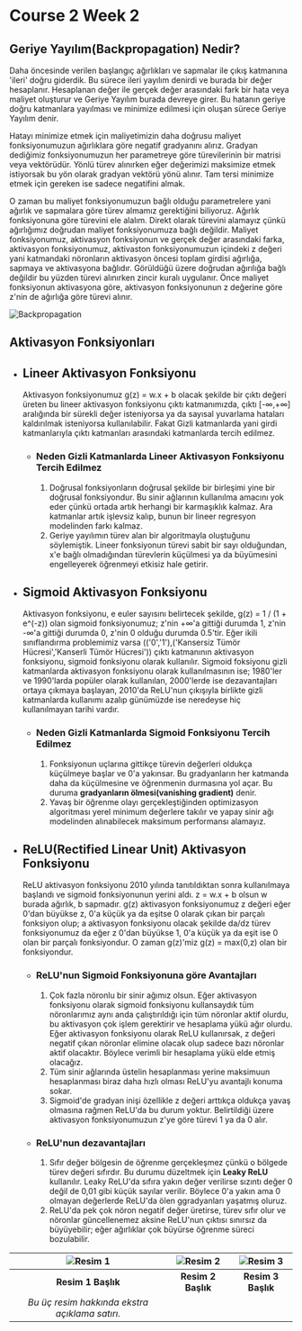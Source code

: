 # Course 2 Week 2

 ## Geriye Yayılım(Backpropagation) Nedir?
 Daha öncesinde verilen başlangıç ağırlıkları ve sapmalar ile çıkış katmanına 'ileri' doğru giderdik. Bu sürece ileri yayılım denirdi ve burada bir değer hesaplanır. Hesaplanan değer ile gerçek değer arasındaki fark bir hata veya maliyet oluşturur ve Geriye Yayılım burada devreye girer. Bu hatanın geriye doğru katmanlara yayılması ve minimize edilmesi için oluşan sürece Geriye Yayılım denir. 

 Hatayı minimize etmek için maliyetimizin daha doğrusu maliyet fonksiyonumuzun ağırlıklara göre negatif gradyanını alırız. Gradyan dediğimiz fonksiyonumuzun her parametreye göre türevilerinin bir matrisi veya vektörüdür. Yönlü türev alınırken eğer değerimizi maksimize etmek istiyorsak bu yön olarak gradyan vektörü yönü alınır. Tam tersi minimize etmek için gereken ise sadece negatifini almak.

 O zaman bu maliyet fonksiyonumuzun bağlı olduğu parametrelere yani ağırlık ve sapmalara göre türev almamız gerektiğini biliyoruz. Ağırlık fonksiyonuna göre türevini ele alalım. Direkt olarak türevini alamayız çünkü ağırlığımız doğrudan maliyet fonksiyonumuza bağlı değildir. Maliyet fonksiyonumuz, aktivasyon fonksiyonun ve gerçek değer arasındaki farka, aktivasyon fonksiyonumuz, aktivaston fonksiyonumuzun içindeki z değeri yani katmandaki nöronların aktivasyon öncesi toplam girdisi ağırlığa, sapmaya ve aktivasyona bağlıdır. Görüldüğü üzere doğrudan ağırılığa bağlı değildir bu yüzden türevi alınırken zincir kuralı uygulanır. Önce maliyet fonksiyonun aktivasyona göre, aktivasyon fonksiyonunun z değerine göre z'nin de ağırlığa göre türevi alınır.
 
 ![Backpropagation](https://miro.medium.com/v2/resize:fit:2000/format:webp/1*XJ7ioX3mFycK5FwsLqVJ8w.png)

 ## Aktivasyon Fonksiyonları
 
+ ## Lineer Aktivasyon Fonksiyonu
    Aktivasyon fonksiyonumuz g(z) = w.x + b olacak şekilde bir çıktı değeri üreten bu lineer aktivasyon fonksiyonu çıktı katmanımızda, çıktı [-∞,+∞] aralığında bir sürekli değer isteniyorsa ya da sayısal yuvarlama hataları kaldırılmak isteniyorsa kullanılabilir. Fakat Gizli katmanlarda yani girdi katmanlarıyla çıktı katmanları arasındaki katmanlarda tercih edilmez.
     - ### Neden Gizli Katmanlarda Lineer Aktivasyon Fonksiyonu Tercih Edilmez
        1. Doğrusal fonksiyonların doğrusal şekilde bir birleşimi yine bir doğrusal fonksiyondur. Bu sinir ağlarının kullanılma amacını yok eder çünkü ortada artık herhangi bir karmaşıklık kalmaz. Ara katmanlar artık işlevsiz kalıp, bunun bir lineer regresyon modelinden farkı kalmaz.
        2. Geriye yayılımın türev alan bir algoritmayla oluştuğunu söylemiştik. Lineer fonksiyonun türevi sabit bir sayı olduğundan, x'e bağlı olmadığından türevlerin küçülmesi ya da büyümesini engelleyerek öğrenmeyi etkisiz hale getirir.
+ ## Sigmoid Aktivasyon Fonksiyonu
    Aktivasyon fonksiyonu, e euler sayısını belirtecek şekilde, g(z) = 1 / (1 + e^(-z)) olan sigmoid fonksiyonumuz; z'nin +∞'a gittiği durumda 1, z'nin -∞'a gittiği durumda 0, z'nin 0 olduğu durumda 0.5'tir. Eğer ikili sınıflandırma problemimiz varsa (('0','1'),('Kansersiz Tümör Hücresi','Kanserli Tümör Hücresi')) çıktı katmanının aktivasyon fonksiyonu, sigmoid fonksiyonu olarak kullanılır. Sigmoid foksiyonu gizli katmanlarda aktivasyon fonksiyonu olarak kullanılmasının ise; 1980'ler ve 1990'larda popüler olarak kullanılan, 2000'lerde ise dezavantajları ortaya çıkmaya başlayan, 2010'da ReLU'nun çıkışıyla birlikte gizli katmanlarda kullanımı azalıp günümüzde ise neredeyse hiç kullanılmayan tarihi vardır.
    - ### Neden Gizli Katmanlarda Sigmoid Fonksiyonu Tercih Edilmez
        1. Fonksiyonun uçlarına gittikçe türevin değerleri oldukça küçülmeye başlar ve 0'a yakınsar. Bu gradyanların her katmanda daha da küçülmesine ve öğrenmenin durmasına yol açar. Bu duruma **gradyanların ölmesi(vanishing gradient)** denir.
        2. Yavaş bir öğrenme olayı gerçekleştiğinden optimizasyon algoritması yerel minimum değerlere takılır ve yapay sinir ağı modelinden alınabilecek maksimum performansı alamayız.
+ ## ReLU(Rectified Linear Unit) Aktivasyon Fonksiyonu
    ReLU aktivasyon fonksiyonu 2010 yılında tanıtıldıktan sonra kullanılmaya başlandı ve sigmoid fonksiyonunun yerini aldı. z = w.x + b olsun w burada ağırlık, b sapmadır. g(z) aktivasyon fonksiyonumuz z değeri eğer 0'dan büyükse z, 0'a küçük ya da eşitse 0 olarak çıkan bir parçalı fonksiyon olup; a aktivasyon fonksiyonu olacak şekilde da/dz türev fonksiyonumuz da eğer z 0'dan büyükse 1, 0'a küçük ya da eşit ise 0 olan bir parçalı fonksiyondur. O zaman g(z)'miz g(z) = max(0,z) olan bir fonksiyondur.
    - ### ReLU'nun Sigmoid Fonksiyonuna göre Avantajları
        1. Çok fazla nöronlu bir sinir ağımız olsun. Eğer aktivasyon fonksiyonu olarak sigmoid fonksiyonu kullansaydık tüm nöronlarımız aynı anda çalıştırıldığı için tüm nöronlar aktif olurdu, bu  aktivasyon çok işlem gerektirir ve hesaplama yükü ağır olurdu. Eğer aktivasyon fonksiyonu olarak ReLU kullanırsak, z değeri negatif çıkan nöronlar elimine olacak olup sadece bazı nöronlar aktif olacaktır. Böylece verimli bir hesaplama yükü elde etmiş olacağız.
        2. Tüm sinir ağlarında üstelin hesaplanması yerine maksimuun hesaplanması  biraz daha hızlı olması ReLU'yu avantajlı konuma sokar.
        3. Sigmoid'de gradyan inişi özellikle z değeri arttıkça oldukça yavaş olmasına rağmen ReLU'da bu durum yoktur. Belirtildiği üzere aktivasyon fonksiyonumuzun z'ye göre türevi 1 ya da 0 alır.
    - ### ReLU'nun dezavantajları
        1. Sıfır değer bölgesin de öğrenme gerçekleşmez çünkü o bölgede türev değeri sıfırdır. Bu durumu düzeltmek için **Leaky ReLU** kullanılır. Leaky ReLU'da sıfıra yakın değer verilirse sızıntı değer 0 değil de 0,01 gibi küçük sayılar verilir. Böylece 0'a yakın ama 0 olmayan değerlerde ReLU'da ölen ggradyanları yaşatmış oluruz.
        2. ReLU'da pek çok nöron negatif değer üretirse, türev sıfır olur ve nöronlar güncellenemez aksine ReLU'nun çıktısı sınırsız da büyüyebilir; eğer ağırlıklar çok büyürse öğrenme süreci bozulabilir.

| ![Resim 1](https://via.placeholder.com/150) | ![Resim 2](https://via.placeholder.com/150) | ![Resim 3](https://via.placeholder.com/150) |
|:--:|:--:|:--:|
| **Resim 1 Başlık** | **Resim 2 Başlık** | **Resim 3 Başlık** |
| *Bu üç resim hakkında ekstra açıklama satırı.* |  |  |
